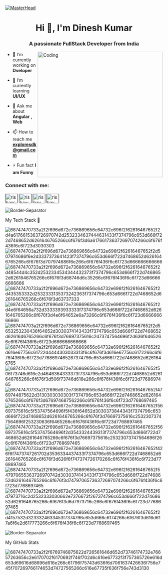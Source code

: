 [![MasterHead](https://firebasestorage.googleapis.com/v0/b/flexi-coding.appspot.com/o/dempgi7-520f8d5f-63d4-4453-8822-dbc149ae27f8.gif?alt=media&token=91c0c7b2-93c3-4029-b011-1a8703c5730d)](https://rishavchanda.io)
                                                     
<h1 align="center">Hi 👋, I'm Dinesh Kumar</h1>
<h3 align="center">A passionate FullStack Developer from India</h3>


<img align="right" alt="Coding" width="400" src="https://cdn.dribbble.com/users/1162077/screenshots/3848914/programmer.gif">




- 🔭 I’m currently working on **Dveloper**

- 🌱 I’m currently learning **UI/UX**

- 💬 Ask me about **Angular , Web**

- 📫 How to reach me **exploresdk@gmail.com**

- ⚡ Fun fact **I am Funny**

<h3 align="left">Connect with me:</h3>
<p align="left">
<a href="" target="blank"><img align="center" src="https://raw.githubusercontent.com/rahuldkjain/github-profile-readme-generator/master/src/images/icons/Social/twitter.svg" alt="rishavchanda" height="30" width="40" /></a>
<a href="" target="blank"><img align="center" src="https://raw.githubusercontent.com/rahuldkjain/github-profile-readme-generator/master/src/images/icons/Social/linked-in-alt.svg" alt="rishav-chanda-b89a791b3" height="30" width="40" /></a>
<a href="" target="blank"><img align="center" src="https://raw.githubusercontent.com/rahuldkjain/github-profile-readme-generator/master/src/images/icons/Social/instagram.svg" alt="rishav_chanda" height="30" width="40" /></a>
<a href="" target="blank"><img align="center" src="https://raw.githubusercontent.com/rahuldkjain/github-profile-readme-generator/master/src/images/icons/Social/youtube.svg" alt="rishav chanda" height="30" width="40" /></a>
</p>

![Border-Separator](https://github.com/Dineshcoder0/Dineshcoder0/assets/130560471/fe2d6a77-8c3d-491f-bca0-84c7b8c47908)

My Tech Stack 🚀


![68747470733a2f2f696d672e736869656c64732e696f2f62616467652f2d4a6176615363726970742d2532334637444631433f7374796c653d666f722d7468652d6261646765266c6f676f3d6a617661736372697074266c6f676f436f6c6f723d3030303](https://github.com/Dineshcoder0/Dineshcoder0/assets/130560471/b994970a-7916-41b1-b742-73483b60d412)
![687474703a2f2f696d672e736869656c64732e696f2f62616467652f2d507974686f6e2d3337373641423f7374796c653d666f722d7468652d6261646765266c6f676f3d707974686f6e266c6f676f436f6c6f723d666666666666](https://github.com/Dineshcoder0/Dineshcoder0/assets/130560471/4301e620-7578-4499-8c04-8d43773c378f)
![68747470733a2f2f696d672e736869656c64732e696f2f62616467652f2d48544d4c352d2532334534344432373f7374796c653d666f722d7468652d6261646765266c6f676f3d68746d6c35266c6f676f436f6c6f723d666666666666](https://github.com/Dineshcoder0/Dineshcoder0/assets/130560471/d84ee248-fb62-49de-9cab-79bf84ef48bd)
![68747470733a2f2f696d672e736869656c64732e696f2f62616467652f2d435353332d2532333135373242363f7374796c653d666f722d7468652d6261646765266c6f676f3d63737333](https://github.com/Dineshcoder0/Dineshcoder0/assets/130560471/f43d2634-70e5-4f4c-b0a0-d721383066a1)
![68747470733a2f2f696d672e736869656c64732e696f2f62616467652f2d4e6f64656a732d3333393933333f7374796c653d666f722d7468652d6261646765266c6f676f3d4e6f64652e6a73266c6f676f436f6c6f723d666666666666](https://github.com/Dineshcoder0/Dineshcoder0/assets/130560471/fa23ad67-4e51-444f-9b47-df5f99f9a8eb)
![687474703a2f2f696d672e736869656c64732e696f2f62616467652f2d5653253230436f64652d3030374143433f7374796c653d666f722d7468652d6261646765266c6f676f3d76697375616c2d73747564696f2d636f6465266c6f676f436f6c6f723d666666666666](https://github.com/Dineshcoder0/Dineshcoder0/assets/130560471/a9167fb7-d80d-4faa-ab3c-0a920b995863)
![68747470733a2f2f696d672e736869656c64732e696f2f62616467652f2d616e67756c61722d4444303033313f6c6f676f3d616e67756c6172266c6f676f436f6c6f723d7768697465267374796c653d666f722d7468652d6261646765](https://github.com/Dineshcoder0/Dineshcoder0/assets/130560471/be676351-1884-4c45-b762-3f68f0f5b107)
![68747470733a2f2f696d672e736869656c64732e696f2f62616467652f506f73746d616e2d4646364333373f7374796c653d666f722d7468652d6261646765266c6f676f3d506f73746d616e266c6f676f436f6c6f723d7768697465](https://github.com/Dineshcoder0/Dineshcoder0/assets/130560471/9e2990e6-8714-4a96-b2c1-793aa7a1849d)
![68747470733a2f2f696d672e736869656c64732e696f2f62616467652f4769744875622d3130303030303f7374796c653d666f722d7468652d6261646765266c6f676f3d676974687562266c6f676f436f6c6f723d7768697465](https://github.com/Dineshcoder0/Dineshcoder0/assets/130560471/eafab037-c47a-45f5-ac69-43fb0d102724)
![68747470733a2f2f696d672e736869656c64732e696f2f62616467652f56697375616c5f53747564696f5f436f64652d3030373844343f7374796c653d666f722d7468652d6261646765266c6f676f3d76697375616c25323073747564696f253230636f6465266c6f676f436f6c6f723d7768697465](https://github.com/Dineshcoder0/Dineshcoder0/assets/130560471/47e9ef6d-a168-45c9-bf71-8c166be73293)
![68747470733a2f2f696d672e736869656c64732e696f2f62616467652f56697375616c5f53747564696f2d3543324439313f7374796c653d666f722d7468652d6261646765266c6f676f3d76697375616c25323073747564696f266c6f676f436f6c6f723d7768697465](https://github.com/Dineshcoder0/Dineshcoder0/assets/130560471/821ea18f-db93-4282-9e2c-d349b662db44)
![68747470733a2f2f696d672e736869656c64732e696f2f62616467652f426f6f7473747261702d3536334437433f7374796c653d666f722d7468652d6261646765266c6f676f3d626f6f747374726170266c6f676f436f6c6f723d7768697465](https://github.com/Dineshcoder0/Dineshcoder0/assets/130560471/66e11233-9712-4536-aa5a-6d58ace08a04)
![68747470733a2f2f696d672e736869656c64732e696f2f62616467652f547970655363726970742d3030374143433f7374796c653d666f722d7468652d6261646765266c6f676f3d74797065736372697074266c6f676f436f6c6f723d7768697465](https://github.com/Dineshcoder0/Dineshcoder0/assets/130560471/0b278d21-5ff6-4375-94a1-3f0b557a76d5)
![68747470733a2f2f696d672e736869656c64732e696f2f62616467652f6d7973716c2d2532333030662e7376673f267374796c653d666f722d7468652d6261646765266c6f676f3d6d7973716c266c6f676f436f6c6f723d7768697465](https://github.com/Dineshcoder0/Dineshcoder0/assets/130560471/964e4999-482f-4570-9d0c-45bcb43b534b)
![68747470733a2f2f696d672e736869656c64732e696f2f62616467652f2d4157532d3233324633453f7374796c653d666c6174266c6f676f3d616d617a6f6e2d617773266c6f676f436f6c6f723d7768697465](https://github.com/Dineshcoder0/Dineshcoder0/assets/130560471/e5d38bc5-ab49-4f90-9f2d-04f8efc6f85f)



![Border-Separator](https://github.com/Dineshcoder0/Dineshcoder0/assets/130560471/3a7ba55b-9943-4249-9615-04d2f4d408bf)



My GitHub Stats



![68747470733a2f2f6769746875622d726561646d652d73746174732e76657263656c2e6170702f6170692f746f702d6c616e67732f3f757365726e616d653d69616d68696d616e266c61796f75743d636f6d7061637426636f756e745f707269766174653d74727565266c616e67735f636f756e743d3130](https://github.com/Dineshcoder0/Dineshcoder0/assets/130560471/c045b951-e22f-4c29-83e0-241acdcc475a)




